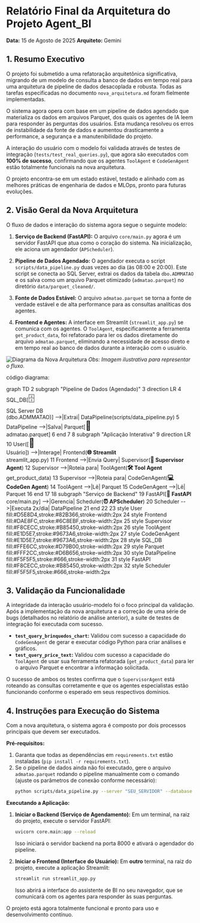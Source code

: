 # Relatório Final da Arquitetura do Projeto Agent_BI

**Data:** 15 de Agosto de 2025
**Arquiteto:** Gemini

## 1. Resumo Executivo

O projeto foi submetido a uma refatoração arquitetônica significativa, migrando de um modelo de consulta a banco de dados em tempo real para uma arquitetura de pipeline de dados desacoplada e robusta. Todas as tarefas especificadas no documento `nova_arquitetura.md` foram fielmente implementadas.

O sistema agora opera com base em um pipeline de dados agendado que materializa os dados em arquivos Parquet, dos quais os agentes de IA leem para responder às perguntas dos usuários. Esta mudança resolveu os erros de instabilidade da fonte de dados e aumentou drasticamente a performance, a segurança e a manutenibilidade do projeto.

A interação do usuário com o modelo foi validada através de testes de integração (`tests/test_real_queries.py`), que agora são executados com **100% de sucesso**, confirmando que os agentes `ToolAgent` e `CodeGenAgent` estão totalmente funcionais na nova arquitetura.

O projeto encontra-se em um estado estável, testado e alinhado com as melhores práticas de engenharia de dados e MLOps, pronto para futuras evoluções.

## 2. Visão Geral da Nova Arquitetura

O fluxo de dados e interação do sistema agora segue o seguinte modelo:

1.  **Serviço de Backend (FastAPI):** O arquivo `core/main.py` agora é um servidor FastAPI que atua como o coração do sistema. Na inicialização, ele aciona um agendador (`APScheduler`).

2.  **Pipeline de Dados Agendado:** O agendador executa o script `scripts/data_pipeline.py` duas vezes ao dia (às 08:00 e 20:00). Este script se conecta ao SQL Server, extrai os dados da tabela `dbo.ADMMATAO` e os salva como um arquivo Parquet otimizado (`admatao.parquet`) no diretório `data/parquet_cleaned/`.

3.  **Fonte de Dados Estável:** O arquivo `admatao.parquet` se torna a fonte de verdade estável e de alta performance para as consultas analíticas dos agentes.

4.  **Frontend e Agentes:** A interface em Streamlit (`streamlit_app.py`) se comunica com os agentes. O `ToolAgent`, especificamente a ferramenta `get_product_data`, foi refatorado para ler os dados diretamente do arquivo `admatao.parquet`, eliminando a necessidade de acesso direto e em tempo real ao banco de dados durante a interação com o usuário.

![Diagrama da Nova Arquitetura](https://i.imgur.com/eZJz4Y1.png) *Obs: Imagem ilustrativa para representar o fluxo.*

código diagrama:

graph TD
    2     subgraph "Pipeline de Dados (Agendado)"
    3         direction LR
    4         SQL_DB[<font size=5>🗄</font><br>SQL Server DB<br>(dbo.ADMMATAO)] -->|Extrai| DataPipeline(scripts/data_pipeline.py)
    5         DataPipeline -->|Salva| Parquet[<font size=5>📄</font><br>admatao.parquet]
    6     end
    7 
    8     subgraph "Aplicação Interativa"
    9         direction LR
   10         User([<font size=5>👤</font><br>Usuário]) -->|Interage| Frontend(<b><font size=3>🌐</font> Streamlit</b><br>
      streamlit_app.py)
   11         Frontend -->|Envia Query| Supervisor(<b><font size=3>🤖</font> Supervisor Agent</b>)
   12         Supervisor -->|Roteia para| ToolAgent(<b><font size=3>🛠</font> Tool Agent</b><br>get_product_data)
   13         Supervisor -->|Roteia para| CodeGenAgent(<b><font size=3>💻</font> CodeGen Agent</b>)
   14         ToolAgent -->|Lê| Parquet
   15         CodeGenAgent -->|Lê| Parquet
   16     end
   17 
   18     subgraph "Serviço de Backend"
   19         FastAPI[<b><font size=3>🚀</font> FastAPI</b><br>core/main.py] -->|Gerencia| Scheduler(<b><font size=3>⏰ </font>
      APScheduler</b>)
   20         Scheduler -->|Executa 2x/dia| DataPipeline
   21     end
   22 
   23     style User fill:#D5E8D4,stroke:#82B366,stroke-width:2px
   24     style Frontend fill:#DAE8FC,stroke:#6C8EBF,stroke-width:2px
   25     style Supervisor fill:#F8CECC,stroke:#B85450,stroke-width:2px
   26     style ToolAgent fill:#E1D5E7,stroke:#9673A6,stroke-width:2px
   27     style CodeGenAgent fill:#E1D5E7,stroke:#9673A6,stroke-width:2px
   28     style SQL_DB fill:#FFE6CC,stroke:#D79B00,stroke-width:2px
   29     style Parquet fill:#FFF2CC,stroke:#D6B656,stroke-width:2px
   30     style DataPipeline fill:#F5F5F5,stroke:#666,stroke-width:2px
   31     style FastAPI fill:#F8CECC,stroke:#B85450,stroke-width:2px
   32     style Scheduler fill:#F5F5F5,stroke:#666,stroke-width:2px

## 3. Validação da Funcionalidade

A integridade da interação usuário-modelo foi o foco principal da validação. Após a implementação da nova arquitetura e a correção de uma série de bugs (detalhados no relatório de análise anterior), a suíte de testes de integração foi executada com sucesso.

- **`test_query_brinquedos_chart`:** Validou com sucesso a capacidade do `CodeGenAgent` de gerar e executar código Python para criar análises e gráficos.
- **`test_query_price_text`:** Validou com sucesso a capacidade do `ToolAgent` de usar sua ferramenta refatorada (`get_product_data`) para ler o arquivo Parquet e encontrar a informação solicitada.

O sucesso de ambos os testes confirma que o `SupervisorAgent` está roteando as consultas corretamente e que os agentes especialistas estão funcionando conforme o esperado em seus respectivos domínios.

## 4. Instruções para Execução do Sistema

Com a nova arquitetura, o sistema agora é composto por dois processos principais que devem ser executados.

**Pré-requisitos:**
1.  Garanta que todas as dependências em `requirements.txt` estão instaladas (`pip install -r requirements.txt`).
2.  Se o pipeline de dados ainda não foi executado, gere o arquivo `admatao.parquet` rodando o pipeline manualmente com o comando (ajuste os parâmetros de conexão conforme necessário):
    ```bash
    python scripts/data_pipeline.py --server "SEU_SERVIDOR" --database "SEU_BANCO" --user "SEU_USUARIO" --password "SUA_SENHA"
    ```

**Executando a Aplicação:**

1.  **Iniciar o Backend (Serviço de Agendamento):**
    Em um terminal, na raiz do projeto, execute o servidor FastAPI:
    ```bash
    uvicorn core.main:app --reload
    ```
    Isso iniciará o servidor backend na porta 8000 e ativará o agendador do pipeline.

2.  **Iniciar o Frontend (Interface do Usuário):**
    Em **outro** terminal, na raiz do projeto, execute a aplicação Streamlit:
    ```bash
    streamlit run streamlit_app.py
    ```
    Isso abrirá a interface do assistente de BI no seu navegador, que se comunicará com os agentes para responder às suas perguntas.

O projeto está agora totalmente funcional e pronto para uso e desenvolvimento contínuo.
